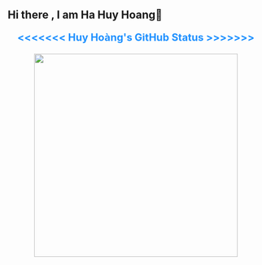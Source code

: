 ## Hi there , I am Ha Huy Hoang👋
<p align="center" style="color:dodgerblue; font-weight: bold; font-size: 20px;">
  &lt;&lt;&lt;&lt;&lt;&lt;&lt; Huy Hoàng's GitHub Status &gt;&gt;&gt;&gt;&gt;&gt;&gt;
</p>
<p align="center">
  <img src="https://github-readme-stats.vercel.app/api?username=HuyHoang2802&show_icons=true&theme=tokyonight" width="400">
</p>


